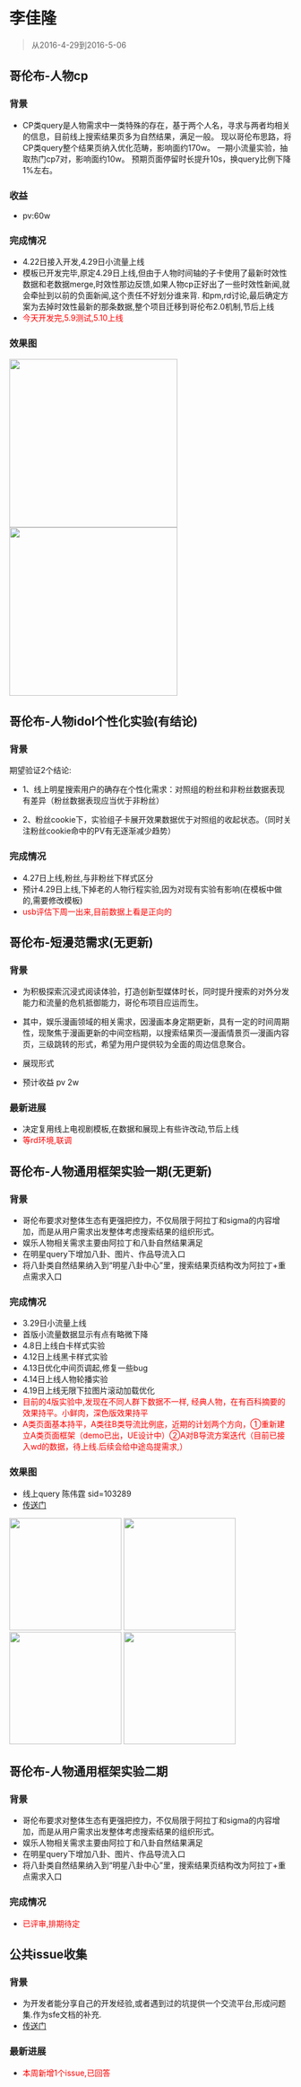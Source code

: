 # 李佳隆

> 从2016-4-29到2016-5-06


## 哥伦布-人物cp

### 背景

* CP类query是人物需求中一类特殊的存在，基于两个人名，寻求与两者均相关的信息，目前线上搜索结果页多为自然结果，满足一般。 现以哥伦布思路，将CP类query整个结果页纳入优化范畴，影响面约170w。 一期小流量实验，抽取热门cp7对，影响面约10w。 预期页面停留时长提升10s，换query比例下降1%左右。

### 收益

* pv:60w

### 完成情况

* <span >4.22日接入开发,4.29日小流量上线</span>
* <span>模板已开发完毕,原定4.29日上线,但由于人物时间轴的子卡使用了最新时效性数据和老数据merge,时效性那边反馈,如果人物cp正好出了一些时效性新闻,就会牵扯到以前的负面新闻,这个责任不好划分谁来背. 和pm,rd讨论,最后确定方案为去掉时效性最新的那条数据,整个项目迁移到哥伦布2.0机制,节后上线</span>
* <span style="color:red;">今天开发完,5.9测试,5.10上线</span>

### 效果图

<img src="img/lijialong01/cp1.png" width="300px"/>
<img src="img/lijialong01/cp2.png" width="300px"/>

## 哥伦布-人物idol个性化实验(有结论)

### 背景

期望验证2个结论:

* 1、线上明星搜索用户的确存在个性化需求：对照组的粉丝和非粉丝数据表现有差异（粉丝数据表现应当优于非粉丝）

* 2、粉丝cookie下，实验组子卡展开效果数据优于对照组的收起状态。（同时关注粉丝cookie命中的PV有无逐渐减少趋势）


### 完成情况

* <span >4.27日上线,粉丝,与非粉丝下样式区分</span>
* <span >预计4.29日上线,下掉老的人物行程实验,因为对现有实验有影响(在模板中做的,需要修改模板)</span>
* <span style="color:red;">usb评估下周一出来,目前数据上看是正向的</span>


## 哥伦布-短漫范需求(无更新)

### 背景

* 为积极探索沉浸式阅读体验，打造创新型媒体时长，同时提升搜索的对外分发能力和流量的危机抵御能力，哥伦布项目应运而生。
* 其中，娱乐漫画领域的相关需求，因漫画本身定期更新，具有一定的时间周期性，现聚焦于漫画更新的中间空档期，以搜索结果页—漫画情景页—漫画内容页，三级跳转的形式，希望为用户提供较为全面的周边信息聚合。
* 展现形式

* 预计收益  pv 2w

### 最新进展

* <span>决定复用线上电视剧模板,在数据和展现上有些许改动,节后上线</span>
* <span style="color:red;">等rd环境,联调</span>

## 哥伦布-人物通用框架实验一期(无更新)

### 背景

* 哥伦布要求对整体生态有更强把控力，不仅局限于阿拉丁和sigma的内容增加，而是从用户需求出发整体考虑搜索结果的组织形式。
* 娱乐人物相关需求主要由阿拉丁和八卦自然结果满足
* 在明星query下增加八卦、图片、作品导流入口
* 将八卦类自然结果纳入到“明星八卦中心”里，搜索结果页结构改为阿拉丁+重点需求入口

### 完成情况

* <span >3.29日小流量上线</span>
* <span >首版小流量数据显示有点有略微下降</span>
* <span>4.8日上线白卡样式实验<span>
* <span>4.12日上线黑卡样式实验<span>
* <span>4.13日优化中间页调起,修复一些bug<span>
* <span>4.14日上线人物轮播实验<span>
* <span >4.19日上线无限下拉图片滚动加载优化<span>
* <span style="color:red;">目前的4版实验中,发现在不同人群下数据不一样, 经典人物，在有百科摘要的效果持平。小鲜肉，深色版效果持平<span>
* <span style="color:red;">A类页面基本持平，A类往B类导流比例底，近期的计划两个方向，①重新建立A类页面框架（demo已出，UE设计中）②A对B导流方案迭代（目前已接入wd的数据，待上线.后续会给中途岛提需求,）<span>

### 效果图

* 线上query 陈伟霆  sid=103289
* [传送门](http://m.baidu.com/s?word=%E9%99%88%E4%BC%9F%E9%9C%86&sid=103289)

<img src="img/lijialong01/r.png" width="200px"/>
<img src="img/lijialong01/r1.png" width="200px"/>
<img src="img/lijialong01/r3.png" width="200px"/>
<img src="img/lijialong01/r4.png" width="200px"/>


## 哥伦布-人物通用框架实验二期

### 背景

* 哥伦布要求对整体生态有更强把控力，不仅局限于阿拉丁和sigma的内容增加，而是从用户需求出发整体考虑搜索结果的组织形式。
* 娱乐人物相关需求主要由阿拉丁和八卦自然结果满足
* 在明星query下增加八卦、图片、作品导流入口
* 将八卦类自然结果纳入到“明星八卦中心”里，搜索结果页结构改为阿拉丁+重点需求入口

### 完成情况

* <span style="color:red;">已评审,排期待定<span>


## 公共issue收集

### 背景

* 为开发者能分享自己的开发经验,或者遇到过的坑提供一个交流平台,形成问题集.作为sfe文档的补充.
* [传送门](http://gitlab.baidu.com/psfe/ala-duty-case/issues)

### 最新进展

* <span style="color:red;">本周新增1个issue,已回答</span>
